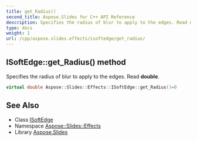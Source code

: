 ```yaml
---
title: get_Radius()
second_title: Aspose.Slides for C++ API Reference
description: Specifies the radius of blur to apply to the edges. Read double.
type: docs
weight: 1
url: /cpp/aspose.slides.effects/isoftedge/get_radius/
---
```

## ISoftEdge::get_Radius() method


Specifies the radius of blur to apply to the edges. Read **double**.

```cpp
virtual double Aspose::Slides::Effects::ISoftEdge::get_Radius()=0
```

## See Also

* Class [ISoftEdge](./)
* Namespace [Aspose::Slides::Effects](../)
* Library [Aspose.Slides](../../)